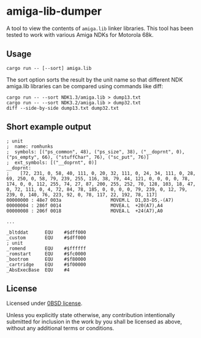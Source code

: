 # amiga-lib-dumper

A tool to view the contents of `amiga.lib` linker libraries.
This tool has been tested to work with various Amiga NDKs for Motorola 68k.

## Usage

    cargo run -- [--sort] amiga.lib

The sort option sorts the result by the unit name so that different NDK amiga.lib libraries
can be compared using commands like diff:

    cargo run -- --sort NDK1.3/amiga.lib > dump13.txt
    cargo run -- --sort NDK3.2/amiga.lib > dump32.txt
    diff --side-by-side dump13.txt dump32.txt

## Short example output

~~~
; unit
;  name: romhunks
;  symbols: [("ps_common", 48), ("ps_size", 38), ("__doprnt", 0), ("ps_empty", 66), ("stuffChar", 76), ("sc_put", 76)]
;  ext_symbols: [("__doprnt", 0)]
__doprnt:
;    [72, 231, 0, 58, 40, 111, 0, 20, 32, 111, 0, 24, 34, 111, 0, 28, 69, 250, 0, 58, 79, 239, 255, 116, 38, 79, 44, 121, 0, 0, 0, 0, 78, 174, 0, 0, 112, 255, 74, 27, 87, 200, 255, 252, 70, 128, 103, 18, 47, 0, 72, 111, 0, 4, 72, 84, 78, 185, 0, 0, 0, 0, 79, 239, 0, 12, 79, 239, 0, 140, 76, 223, 92, 0, 78, 117, 22, 192, 78, 117]
00000000 : 48e7 003a                  MOVEM.L  D1,D3-D5,-(A7)
00000004 : 286f 0014                  MOVEA.L  +20(A7),A4
00000008 : 206f 0018                  MOVEA.L  +24(A7),A0

...

_bltddat      EQU    #$dff000
_custom       EQU    #$dff000
; unit
_romend       EQU    #$ffffff
_romstart     EQU    #$fc0000
_bootrom      EQU    #$f80000
_cartridge    EQU    #$f00000
_AbsExecBase  EQU    #4
~~~

## License

Licensed under <a href="LICENSE-0BSD">0BSD license</a>.

Unless you explicitly state otherwise, any contribution intentionally submitted
for inclusion in the work by you shall be licensed as above, without any
additional terms or conditions.
